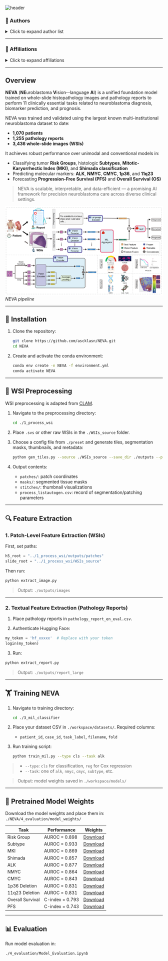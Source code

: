 
![header](https://capsule-render.vercel.app/api?type=soft&height=80&color=gradient&text=NEVA:%20A%20Unified%20Vision-Language%20Model%20for%20Precision%20Neuroblastoma%20Care&section=header&reversal=false&textBg=false&fontSize=23&fontAlign=50&animation=fadeIn)

### 👥 Authors

<details>
<summary>Click to expand author list</summary>

Jin Zhu¹⁰‡, Ruizhen Hu²‡, Xiyue Wang³‡, Qing Sun⁵‡, Zhenzhen Zhao¹, Juan Cao⁶, Peiying Pan⁷, Kun Wang⁷, Liyan Cui⁸,
Hongping Tang⁹, Qianqian Fang¹, Sijin Jiang¹, Linli Lei¹, Wenjian Zhang¹, Jiajun Xie¹, Shuo Kang¹, Dongyuan Xiao¹,
Ming Xiao¹², Xuan Zhai¹, Yuntao Jia¹, Junyang Chen², Wei Yuan⁴, Xiao Han⁴, Junhan Zhao¹¹, Sen Yang³,
Yi Li²\*, Jinxi Xiang³\*, Biyue Zhu¹\*

> ‡ Equal contribution · *Corresponding authors: [Biyue Zhu](mailto:biyuezhu@hospital.cqmu.edu.cn), [Jinxi Xiang](mailto:xiangjx@stanford.edu), [Yi Li](mailto:liyi@sz.tsinghua.edu.cn)*

</details>

---

### 🏥 Affiliations

<details>
<summary>Click to expand affiliations</summary>

1. Children’s Hospital of Chongqing Medical University, Chongqing, China
2. Shenzhen International Graduate School, Tsinghua University, Shenzhen, China
3. Department of Radiation Oncology, Stanford University School of Medicine, Palo Alto, USA
4. College of Biomedical Engineering, Sichuan University, Chengdu, China
5. Peking University First Hospital, Beijing, China
6. Shenzhen Children’s Hospital, Shenzhen, China
7. Guiyang Maternal and Child Health Care Hospital, Guiyang, China
8. Inner Mongolia Maternity and Child Health Care Hospital, Hohhot, China
9. Shenzhen Maternity and Child Healthcare Hospital, Southern Medical University, Shenzhen, China
10. Department of Pathology, Chongqing Medical University, China
11. Department of Biomedical Informatics, Harvard Medical School, Boston, USA
12. Molecular Medicine Diagnostic and Testing Center, Chongqing Medical University, China

</details>



---

## Overview

**NEVA** (**NE**uroblastoma **V**ision--language **A**I) is a unified foundation model trained on whole-slide histopathology images and pathology reports to perform 11 clinically essential tasks related to neuroblastoma diagnosis, biomarker prediction, and prognosis.

NEVA was trained and validated using the largest known multi-institutional neuroblastoma dataset to date:  
- **1,070 patients**  
- **1,255 pathology reports**  
- **3,436 whole-slide images (WSIs)**  

It achieves robust performance over unimodal and conventional models in:  
- Classifying tumor **Risk Groups**, histologic **Subtypes**, **Mitotic-Karyorrhectic Index (MKI)**, and **Shimada classification**  
- Predicting molecular markers: **ALK**, **NMYC**, **CMYC**, **1p36**, and **11q23**  
- Forecasting **Progression-Free Survival (PFS)** and **Overall Survival (OS)**  

> NEVA is scalable, interpretable, and data-efficient — a promising AI framework for precision neuroblastoma care across diverse clinical settings.

![NEVA pipeline](NEVA_pipeline.png)  
*NEVA pipeline*

---

## 🔧 Installation

1. Clone the repository:
    ```bash
    git clone https://github.com/ascklasn/NEVA.git
    cd NEVA
    ```

2. Create and activate the conda environment:
    ```bash
    conda env create -n NEVA -f environment.yml
    conda activate NEVA
    ```

---

## 🧪 WSI Preprocessing

WSI preprocessing is adapted from [CLAM](https://github.com/mahmoodlab/CLAM).

1. Navigate to the preprocessing directory:
    ```bash
    cd ./1_process_wsi
    ```

2. Place `.svs` or other raw WSIs in the `./WSIs_source` folder.

3. Choose a config file from `./preset` and generate tiles, segmentation masks, thumbnails, and metadata:
    ```bash
    python gen_tiles.py --source ./WSIs_source --save_dir ./outputs --preset NEVA.csv --patch --seg --stitch
    ```

4. Output contents:
    - `patches/`: patch coordinates
    - `masks/`: segmented tissue masks
    - `stitches/`: thumbnail visualizations
    - `process_listautogen.csv`: record of segmentation/patching parameters

---

## 🔍 Feature Extraction

### 1. Patch-Level Feature Extraction (WSIs)

First, set paths:
```python
h5_root = "../1_process_wsi/outputs/patches"
slide_root = "../1_process_wsi/WSIs_source"
````

Then run:

```bash
python extract_image.py
```

> Output: `./outputs/images`

---

### 2. Textual Feature Extraction (Pathology Reports)

1. Place pathology reports in `pathology_report_en_eval.csv`.

2. Authenticate Hugging Face:

```python
my_token = 'hf_xxxxx'  # Replace with your token
login(my_token)
```

3. Run:

```bash
python extract_report.py
```

> Output: `./outputs/report_large`

---

## 🏋️ Training NEVA

1. Navigate to training directory:

   ```bash
   cd ./3_mil_classifier
   ```

2. Place your dataset CSV in `./workspace/datasets/`. Required columns:

   * `patient_id`, `case_id`, `task_label`, `filename`, `fold`

3. Run training script:

   ```bash
   python train_mil.py --type cls --task alk
   ```

> * `--type`: `cls` for classification, `reg` for Cox regression
> * `--task`: one of `alk`, `nmyc`, `cmyc`, `subtype`, etc.

> Output: model weights saved in `./workspace/models/`

---

## 💾 Pretrained Model Weights

Download the model weights and place them in:
`./NEVA/4_evaluation/model_weights/`

| Task             | Performance     | Weights                                                                                        |
| ---------------- | --------------- | ---------------------------------------------------------------------------------------------- |
| Risk Group       | AUROC = 0.898   | [Download](https://drive.google.com/file/d/1g75iUeCsTXae_J3csr2O7UUUXRTaDZ2P/view?usp=sharing) |
| Subtype          | AUROC = 0.933   | [Download](https://drive.google.com/file/d/1rCxmsO5RNk-q8KLe4mlUW5dKhBpLqufJ/view?usp=sharing) |
| MKI              | AUROC = 0.869   | [Download](https://drive.google.com/file/d/11aHCpRlqcdt2WQ4peiPxywIiOL7cjH-P/view?usp=sharing) |
| Shimada          | AUROC = 0.857   | [Download](https://drive.google.com/file/d/1upOALcXuY6JYkdyPFydZwKTV6VLaog8D/view?usp=sharing) |
| ALK              | AUROC = 0.877   | [Download](https://drive.google.com/file/d/1g3uDkHVAUFzW5657grXOmgDiD5D0gtWA/view?usp=sharing) |
| NMYC             | AUROC = 0.864   | [Download](https://drive.google.com/file/d/1EU3C7845uZAbmcen4eqAqoqX8kuZhYin/view?usp=sharing) |
| CMYC             | AUROC = 0.843   | [Download](https://drive.google.com/file/d/18QO3jdP9jcWsRfwGkj1DKnwOhTrzypM-/view?usp=sharing) |
| 1p36 Deletion    | AUROC = 0.831   | [Download](https://drive.google.com/file/d/1v0G2Ytz_l9HmpiDzKtztfiTdkqcHkUN1/view?usp=sharing) |
| 11q23 Deletion   | AUROC = 0.831   | [Download](https://drive.google.com/file/d/1dnPoJxA2LaZGQG0D6esHeLHaDwa1kPZK/view?usp=sharing) |
| Overall Survival | C-index = 0.793 | [Download](https://drive.google.com/file/d/1Z_sPkAMqHHL6QGL5Bgmal7rVou2xZaDW/view?usp=sharing) |
| PFS              | C-index = 0.743 | [Download](https://drive.google.com/file/d/14UsRMndaSZSnVJ7nmiYJdB2Jpvm4eza7/view?usp=sharing) |

---

## 📊 Evaluation

Run model evaluation in:

```bash
./4_evaluation/Model_Evaluation.ipynb
```
